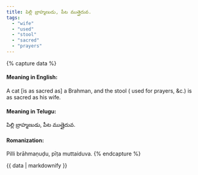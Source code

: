 ```yaml
---
title: పిల్లి బ్రాహ్మణుడు, పీట ముత్తైదువ.
tags:
  - "wife"
  - "used"
  - "stool"
  - "sacred"
  - "prayers"
---
```


{% capture data %}
#### Meaning in English:
A cat [is as sacred as] a Brahman, and the stool ( used for prayers, &c.) is as sacred as his wife.

#### Meaning in Telugu:
పిల్లి బ్రాహ్మణుడు, పీట ముత్తైదువ.

#### Romanization:
Pilli brāhmaṇuḍu, pīṭa muttaiduva.
{% endcapture %}

{{ data | markdownify }}

